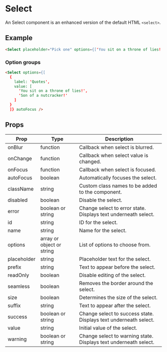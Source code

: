 # Select

An Select component is an enhanced version of the default HTML `<select>`.


## Example

```html
<Select placeholder="Pick one" options={['You sit on a throne of lies!', 'Son of a nutcracker!']} autoFocus />
```

### Option groups

```html
<Select options={[
  {
    label: 'Quotes',
    value: [
      'You sit on a throne of lies!',
      'Son of a nutcracker!'
    ]
  }
  ]} autoFocus />
```



## Props

| Prop | Type | Description |
| --- | --- | --- |
| onBlur | function | Callback when select is blurred. |
| onChange | function | Callback when select value is changed. |
| onFocus | function | Callback when select is focused. |
| autoFocus | boolean | Automatically focuses the select. |
| className | string | Custom class names to be added to the component. |
| disabled | boolean | Disable the select. |
| error | boolean or string | Change select to error state. Displays text underneath select. |
| id | string | ID for the select. |
| name | string | Name for the select. |
| options | array or object or string | List of options to choose from. |
| placeholder | string | Placeholder text for the select. |
| prefix | string | Text to appear before the select. |
| readOnly | boolean | Disable editing of the select. |
| seamless | boolean | Removes the border around the select. |
| size | boolean | Determines the size of the select. |
| suffix | string | Text to appear after the select. |
| success | boolean or string | Change select to success state. Displays text underneath select. |
| value | string | Initial value of the select. |
| warning | boolean or string | Change select to warning state. Displays text underneath select. |